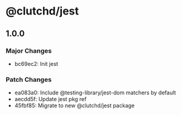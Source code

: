 # @clutchd/jest

## 1.0.0

### Major Changes

- bc69ec2: Init jest

### Patch Changes

- ea083a0: Include @testing-library/jest-dom matchers by default
- aecdd5f: Update jest pkg ref
- 45fbf85: Migrate to new @clutchd/jest package
